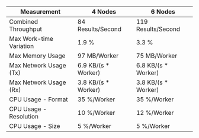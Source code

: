 | Measurement             | 4 Nodes              | 6 Nodes              |
| ----------------------- | -------------------- | -------------------- |
| Combined Throughput     | 84 Results/Second    | 119 Results/Second   |
| Max Work-time Variation | 1.9 %                | 3.3 %                |
| Max Memory Usage        | 97 MB/Worker         | 75 MB/Worker         |
| Max Network Usage (Tx)  | 6.9 KB/(s \* Worker) | 6.8 KB/(s \* Worker) |
| Max Network Usage (Rx)  | 3.8 KB/(s \* Worker) | 3.8 KB/(s \* Worker) |
| CPU Usage - Format      | 35 %/Worker          | 35 %/Worker          |
| CPU Usage - Resolution  | 10 %/Worker          | 12 %/Worker          |
| CPU Usage - Size        | 5 %/Worker           | 5 %/Worker           |
